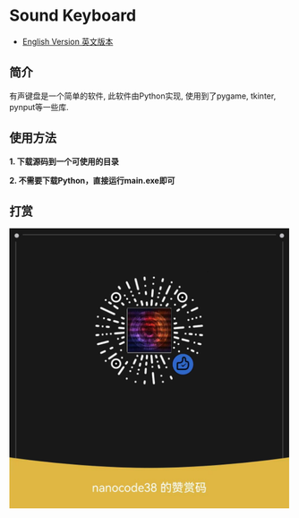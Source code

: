 # Sound Keyboard
- [English Version 英文版本](./README.md)

## 简介
有声键盘是一个简单的软件, 此软件由Python实现, 使用到了pygame, tkinter, pynput等一些库.

## 使用方法
**1. 下载源码到一个可使用的目录**

**2. 不需要下载Python，直接运行main.exe即可**

## 打赏

<p align="left">
<a target="blank"><img align="center" src="./images/support.png" alt="nanocode38" height="500" width="500" /></a>
<p>
</p>